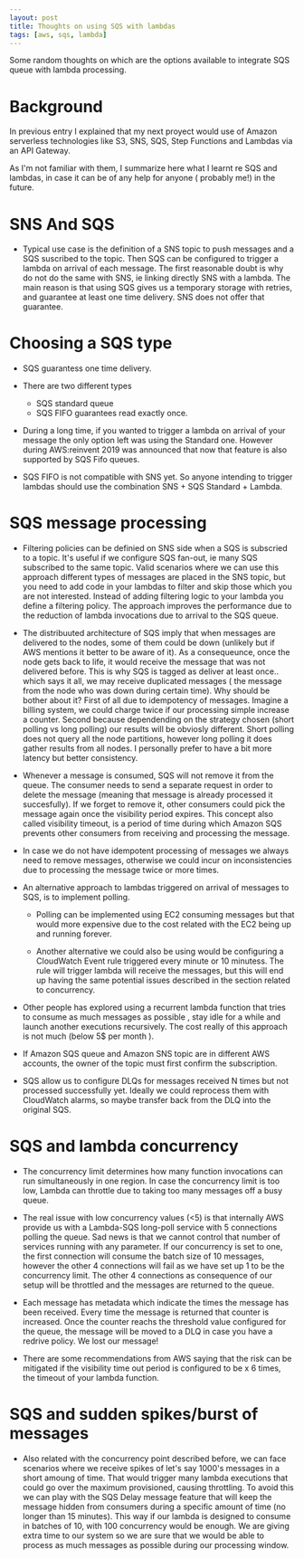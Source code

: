 ```yaml
---
layout: post
title: Thoughts on using SQS with lambdas
tags: [aws, sqs, lambda]
---
```


Some random thoughts on which are the options available to integrate SQS queue with lambda processing.

# Background

In previous entry I explained that my next proyect would use of Amazon serverless technologies like S3, SNS, SQS, Step Functions and Lambdas via an API Gateway.

As I'm not familiar with them, I summarize here what I learnt re SQS and lambdas, in case it can be of any help for anyone ( probably me!) in the future.

# SNS And SQS

- Typical use case is the definition of a SNS topic to push messages and a SQS suscribed to the topic. Then SQS can be configured to trigger a lambda on arrival of each message.
  The first reasonable doubt is why do not do the same with SNS, ie linking directly SNS with a lambda. The main reason is that using SQS gives us a temporary storage with retries, and guarantee at least one time delivery. SNS does not offer that guarantee.

# Choosing a SQS type

- SQS guarantess one time delivery.
- There are two different types

  - SQS standard queue
  - SQS FIFO guarantees read exactly once.

- During a long time, if you wanted to trigger a lambda on arrival of your message the only option left was using the Standard one. However during AWS:reinvent 2019 was announced that now that feature is also supported by SQS Fifo queues.

- SQS FIFO is not compatible with SNS yet. So anyone intending to trigger lambdas should use the combination SNS + SQS Standard + Lambda.

# SQS message processing

- Filtering policies can be definied on SNS side when a SQS is subscried to a topic. It's useful if we configure SQS fan-out, ie many SQS subscribed to the same topic. Valid scenarios where we can use this approach different types of messages are placed in the SNS topic, but you need to add code in your lambdas to filter and skip those which you are not interested. Instead of adding filtering logic to your lambda you define a filtering policy. The approach improves the performance due to the reduction of lambda invocations due to arrival to the SQS queue.

- The distribuuted architecture of SQS imply that when messages are delivered to the nodes, some of them could be down (unlikely but if AWS mentions it better to be aware of it). As a consequeunce, once the node gets back to life, it would receive the message that was not delivered before. This is why SQS is tagged as deliver at least once.. which says it all, we may receive duplicated messages ( the message from the node who was down during certain time). Why should be bother about it? First of all due to idempotency of messages. Imagine a billing system, we could charge twice if our processing simple increase a counter. Second because dependending on the strategy chosen (short polling vs long polling) our results will be obviosly different. Short polling does not query all the node partitions, however long polling it does gather results from all nodes. I personally prefer to have a bit more latency but better consistency.

- Whenever a message is consumed, SQS will not remove it from the queue. The consumer needs to send a separate request in order to delete the message (meaning that message is already processed it succesfully). If we forget to remove it, other consumers could pick the message again once the visibility period expires. This concept also called visibility timeout, is a period of time during which Amazon SQS prevents other consumers from receiving and processing the message.

- In case we do not have idempotent processing of messages we always need to remove messages, otherwise we could incur on inconsistencies due to processing the message twice or more times.

- An alternative approach to lambdas triggered on arrival of messages to SQS, is to implement polling.

  - Polling can be implemented using EC2 consuming messages but that would more expensive due to the cost related with the EC2 being up and running forever.

  - Another alternative we could also be using would be configuring a CloudWatch Event rule triggered every minute or 10 minutess. The rule will trigger lambda will receive the messages, but this will end up having the same potential issues described in the section related to concurrency.

- Other people has explored using a recurrent lambda function that tries to consume as much messages as possible , stay idle for a while and launch another executions recursively. The cost really of this approach is not much (below 5\$ per month ).

- If Amazon SQS queue and Amazon SNS topic are in different AWS accounts, the owner of the topic must first confirm the subscription.

- SQS allow us to configure DLQs for messages received N times but not processed successfully yet. Ideally we could reprocess them with CloudWatch alarms, so maybe transfer back from the DLQ into the original SQS.

# SQS and lambda concurrency

- The concurrency limit determines how many function invocations can run simultaneously in one region. In case the concurrency limit is too low, Lambda can throttle due to taking too many messages off a busy queue.

- The real issue with low concurrency values (<5) is that internally AWS provide us with a Lambda-SQS long-poll service with 5 connections polling the queue. Sad news is that we cannot control that number of services running with any parameter.
  If our concurrency is set to one, the first connection will consume the batch size of 10 messages, however the other 4 connections will fail as we have set up 1 to be the concurrency limit.
  The other 4 connections as consequence of our setup will be throttled and the messages are returned to the queue.
- Each message has metadata which indicate the times the message has been received. Every time the message is returned that counter is increased. Once the counter reachs the threshold value configured for the queue, the message will be moved to a DLQ in case you have a redrive policy. We lost our message!
- There are some recommendations from AWS saying that the risk can be mitigated if the visibility time out period is configured to be x 6 times, the timeout of your lambda function.

# SQS and sudden spikes/burst of messages

- Also related with the concurrency point described before, we can face scenarios where we receive spikes of let's say 1000's messages in a short amoung of time. That would trigger many lambda executions that could go over the maximum provisioned, causing throttling.
  To avoid this we can play with the SQS Delay message feature that will keep the message hidden from consumers during a specific amount of time (no longer than 15 minutes). This way if our lambda is designed to consume in batches of 10, with 100 concurrency would be enough. We are giving extra time to our system so we are sure that we would be able to process as much messages as possible during our processing window.
